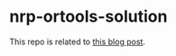 # nrp-ortools-solution

This repo is related to [this blog post](https://medium.com/@mobini/solving-the-nurse-rostering-problem-using-google-or-tools-755689b877c0).
